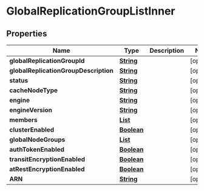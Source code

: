 

# GlobalReplicationGroupListInner


## Properties

| Name | Type | Description | Notes |
|------------ | ------------- | ------------- | -------------|
|**globalReplicationGroupId** | [**String**](String.md) |  |  [optional] |
|**globalReplicationGroupDescription** | [**String**](String.md) |  |  [optional] |
|**status** | [**String**](String.md) |  |  [optional] |
|**cacheNodeType** | [**String**](String.md) |  |  [optional] |
|**engine** | [**String**](String.md) |  |  [optional] |
|**engineVersion** | [**String**](String.md) |  |  [optional] |
|**members** | [**List**](List.md) |  |  [optional] |
|**clusterEnabled** | [**Boolean**](Boolean.md) |  |  [optional] |
|**globalNodeGroups** | [**List**](List.md) |  |  [optional] |
|**authTokenEnabled** | [**Boolean**](Boolean.md) |  |  [optional] |
|**transitEncryptionEnabled** | [**Boolean**](Boolean.md) |  |  [optional] |
|**atRestEncryptionEnabled** | [**Boolean**](Boolean.md) |  |  [optional] |
|**ARN** | [**String**](String.md) |  |  [optional] |



